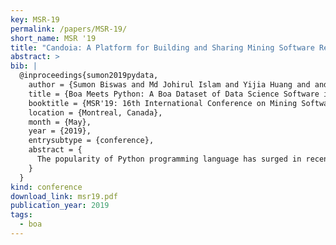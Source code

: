 ```yaml
---
key: MSR-19
permalink: /papers/MSR-19/
short_name: MSR '19
title: "Candoia: A Platform for Building and Sharing Mining Software Repositories Tools as Apps"
abstract: >
bib: |
  @inproceedings{sumon2019pydata,
    author = {Sumon Biswas and Md Johirul Islam and Yijia Huang and and Hridesh Rajan},
    title = {Boa Meets Python: A Boa Dataset of Data Science Software in Python Language},
    booktitle = {MSR'19: 16th International Conference on Mining Software Repositories},
    location = {Montreal, Canada},
    month = {May},
    year = {2019},
    entrysubtype = {conference},
    abstract = {
      The popularity of Python programming language has surged in recent years due to its increasing usage in Data Science. The availability of Python repositories in Github presents an opportunity for mining software repository research, e.g., suggesting the best practices in developing Data Science applications, identifying bug-patterns, recommending code enhancements, etc. To enable this research, we have created a new dataset that includes 1,558 mature Github projects that develop Python software for Data Science tasks. By analyzing the metadata and code, we have included the projects in our dataset which use a diverse set of machine learning libraries and managed by a variety of users and organizations. The dataset is made publicly available through Boa infrastructure both as a collection of raw projects as well as in a processed form that could be used for performing large scale analysis using Boa language. We also present two initial applications to demonstrate the potential of the dataset that could be leveraged by the community.
    }
  }
kind: conference
download_link: msr19.pdf
publication_year: 2019
tags:
  - boa
---
```

